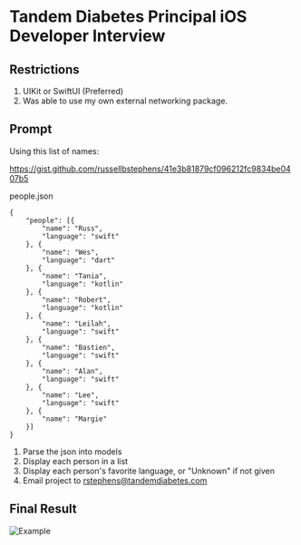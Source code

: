 # Tandem Diabetes Principal iOS Developer Interview

## Restrictions
1. UIKit or SwiftUI (Preferred)
2. Was able to use my own external networking package.

## Prompt
Using this list of names:

https://gist.github.com/russellbstephens/41e3b81879cf096212fc9834be0407b5

people.json
```
{
	"people": [{
		"name": "Russ",
		"language": "swift"
	}, {
		"name": "Wes",
		"language": "dart"
	}, {
		"name": "Tania",
		"language": "kotlin"
	}, {
		"name": "Robert",
		"language": "kotlin"
	}, {
		"name": "Leilah",
		"language": "swift"
	}, {
		"name": "Bastien",
		"language": "swift"
	}, {
		"name": "Alan",
		"language": "swift"
	}, {
		"name": "Lee",
		"language": "swift"
	}, {
		"name": "Margie"
	}]
}
```

1. Parse the json into models
2. Display each person in a list
3. Display each person's favorite language, or "Unknown" if not given
4. Email project to rstephens@tandemdiabetes.com

## Final Result
![Example](https://github.com/Jaron-Lowe/ios-demos/assets/10712389/556dd6cb-2bfc-4eb7-b7a9-71c6cd88ae62)
